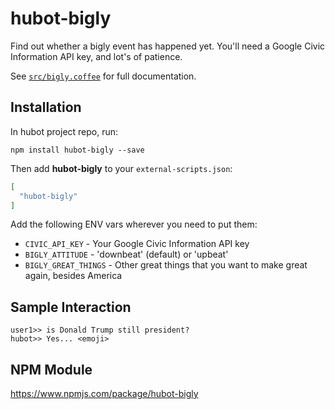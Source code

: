# hubot-bigly

Find out whether a bigly event has happened yet. You'll need a Google Civic Information API key, and lot's of patience.

See [`src/bigly.coffee`](src/bigly.coffee) for full documentation.

## Installation

In hubot project repo, run:

`npm install hubot-bigly --save`

Then add **hubot-bigly** to your `external-scripts.json`:

```json
[
  "hubot-bigly"
]
```

Add the following ENV vars wherever you need to put them:

* `CIVIC_API_KEY` - Your Google Civic Information API key
* `BIGLY_ATTITUDE` - 'downbeat' (default) or 'upbeat'
* `BIGLY_GREAT_THINGS` - Other great things that you want to make great again, besides America

## Sample Interaction

```
user1>> is Donald Trump still president?
hubot>> Yes... <emoji>
```

## NPM Module

https://www.npmjs.com/package/hubot-bigly

